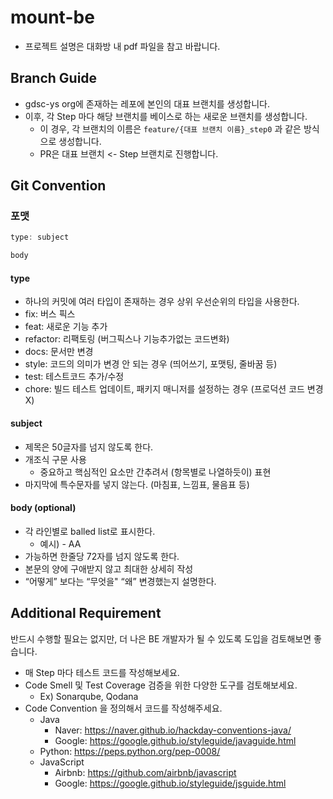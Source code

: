 # mount-be

- 프로젝트 설명은 대화방 내 pdf 파일을 참고 바랍니다.

## Branch Guide

- gdsc-ys org에 존재하는 레포에 본인의 대표 브랜치를 생성합니다.
- 이후, 각 Step 마다 해당 브랜치를 베이스로 하는 새로운 브랜치를 생성합니다.
  - 이 경우, 각 브랜치의 이름은 `feature/{대표 브랜치 이름}_step0` 과 같은 방식으로 생성합니다.
  - PR은 대표 브랜치 <- Step 브랜치로 진행합니다.

## Git Convention

### 포맷

```jsx
type: subject

body
```

#### type

- 하나의 커밋에 여러 타입이 존재하는 경우 상위 우선순위의 타입을 사용한다.
- fix: 버스 픽스
- feat: 새로운 기능 추가
- refactor: 리팩토링 (버그픽스나 기능추가없는 코드변화)
- docs: 문서만 변경
- style: 코드의 의미가 변경 안 되는 경우 (띄어쓰기, 포맷팅, 줄바꿈 등)
- test: 테스트코드 추가/수정
- chore: 빌드 테스트 업데이트, 패키지 매니저를 설정하는 경우 (프로덕션 코드 변경 X)

#### subject

- 제목은 50글자를 넘지 않도록 한다.
- 개조식 구문 사용
  - 중요하고 핵심적인 요소만 간추려서 (항목별로 나열하듯이) 표현
- 마지막에 특수문자를 넣지 않는다. (마침표, 느낌표, 물음표 등)

#### body (optional)

- 각 라인별로 balled list로 표시한다.
  - 예시) - AA
- 가능하면 한줄당 72자를 넘지 않도록 한다.
- 본문의 양에 구애받지 않고 최대한 상세히 작성
- “어떻게” 보다는 “무엇을" “왜” 변경했는지 설명한다.

## Additional Requirement

반드시 수행할 필요는 없지만, 더 나은 BE 개발자가 될 수 있도록 도입을 검토해보면 좋습니다.

- 매 Step 마다 테스트 코드를 작성해보세요.
- Code Smell 및 Test Coverage 검증을 위한 다양한 도구를 검토해보세요.
  - Ex) Sonarqube, Qodana
- Code Convention 을 정의해서 코드를 작성해주세요.
  - Java
    - Naver: https://naver.github.io/hackday-conventions-java/
    - Google: https://google.github.io/styleguide/javaguide.html
  - Python: https://peps.python.org/pep-0008/
  - JavaScript
    - Airbnb: https://github.com/airbnb/javascript
    - Google: https://google.github.io/styleguide/jsguide.html

